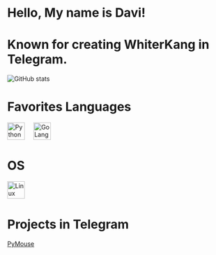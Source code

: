 # Hello, My name is Davi!
# Known for creating WhiterKang in Telegram.

![GitHub stats](https://github-readme-stats.vercel.app/api?username=DaviisDev&theme=react&disable_animations=false&rank_icon=github&hide=prs,contribs&include_all_commits=true&show_icons=true)
# Favorites Languages
<img src="https://skillicons.dev/icons?i=py" height="40" alt="Python logo"  />
  <img width="12" />
<img src="https://skillicons.dev/icons?i=go" height="40" alt="GoLang logo"  />
  <img width="12" />

# OS
<img src="https://skillicons.dev/icons?i=linux" height="40" alt="Linux Logo"  />
  <img width="12" />
  
# Projects in Telegram
[PyMouse](https://t.me/PyMouseBot)
